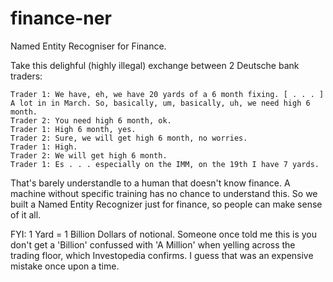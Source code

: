 # finance-ner
Named Entity Recogniser for Finance.

Take this delighful (highly illegal) exchange between 2 Deutsche bank traders: 

```
Trader 1: We have, eh, we have 20 yards of a 6 month fixing. [ . . . ] A lot in in March. So, basically, um, basically, uh, we need high 6 month.
Trader 2: You need high 6 month, ok.
Trader 1: High 6 month, yes.
Trader 2: Sure, we will get high 6 month, no worries.
Trader 1: High.
Trader 2: We will get high 6 month.
Trader 1: Es . . . especially on the IMM, on the 19th I have 7 yards.
```

That's barely understandle to a human that doesn't know finance. A machine without specific training has no chance to understand this. So we built a Named Entity Recognizer just for finance, so people can make sense of it all. 

FYI: 1 Yard = 1 Billion Dollars of notional. Someone once told me this is you don't get a 'Billion' confussed with 'A Million' when yelling across the trading floor, which Investopedia confirms. I guess that was an expensive mistake once upon a time. 
